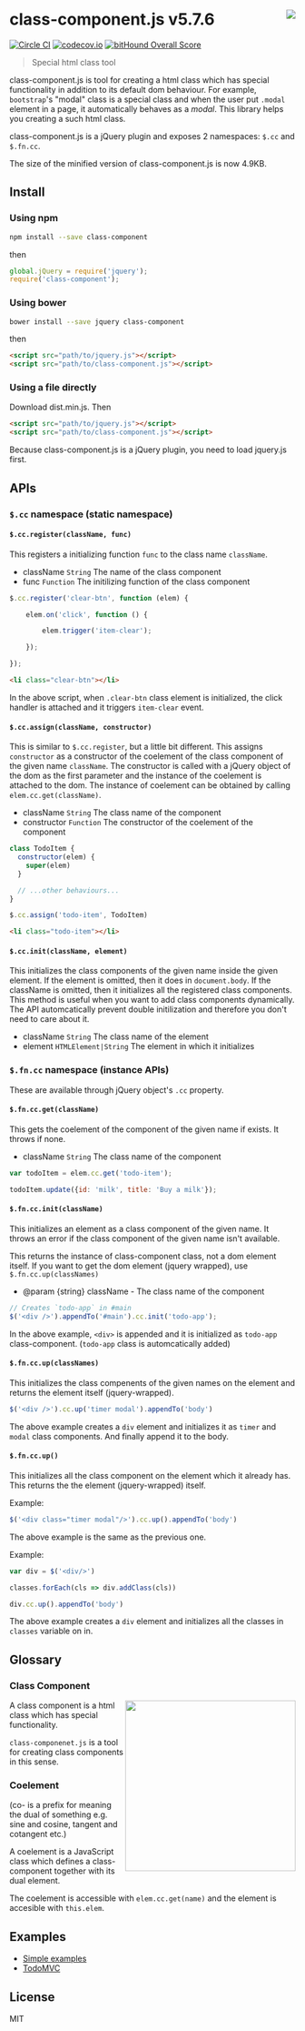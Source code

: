 # class-component.js v5.7.6 <img align="right" src="http://kt3k.github.io/class-component/asset/class-component.svg" />

[![Circle CI](https://circleci.com/gh/kt3k/class-component.svg?style=svg)](https://circleci.com/gh/kt3k/class-component) [![codecov.io](https://codecov.io/github/kt3k/class-component/coverage.svg?branch=master)](https://codecov.io/github/kt3k/class-component?branch=master) [![bitHound Overall Score](https://www.bithound.io/github/kt3k/class-component/badges/score.svg)](https://www.bithound.io/github/kt3k/class-component)

> Special html class tool

class-component.js is tool for creating a html class which has special functionality in addition to its default dom behaviour. For example, `bootstrap`'s "modal" class is a special class and when the user put `.modal` element in a page, it automatically behaves as a *modal*. This library helps you creating a such html class.

class-component.js is a jQuery plugin and exposes 2 namespaces: `$.cc` and `$.fn.cc`.

The size of the minified version of class-component.js is now 4.9KB.

## Install

### Using npm

```sh
npm install --save class-component
```

then

```js
global.jQuery = require('jquery');
require('class-component');
```

### Using bower

```sh
bower install --save jquery class-component
```

then

```html
<script src="path/to/jquery.js"></script>
<script src="path/to/class-component.js"></script>
```

### Using a file directly

Download dist.min.js. Then

```html
<script src="path/to/jquery.js"></script>
<script src="path/to/class-component.js"></script>
```

Because class-component.js is a jQuery plugin, you need to load jquery.js first.

## APIs

### `$.cc` namespace (static namespace)

#### `$.cc.register(className, func)`

This registers a initializing function `func` to the class name `className`.

- className `String` The name of the class component
- func `Function` The initilizing function of the class component

```js
$.cc.register('clear-btn', function (elem) {

    elem.on('click', function () {

        elem.trigger('item-clear');

    });

});
```

```html
<li class="clear-btn"></li>
```

In the above script, when `.clear-btn` class element is initialized, the click handler is attached and it triggers `item-clear` event.

#### `$.cc.assign(className, constructor)`

This is similar to `$.cc.register`, but a little bit different.
This assigns `constructor` as a constructor of the coelement of the class component of the given name `className`. The constructor is called with a jQuery object of the dom as the first parameter and the instance of the coelement is attached to the dom. The instance of coelement can be obtained by calling `elem.cc.get(className)`.

- className `String` The class name of the component
- constructor `Function` The constructor of the coelement of the component

```js
class TodoItem {
  constructor(elem) {
    super(elem)
  }

  // ...other behaviours...
}

$.cc.assign('todo-item', TodoItem)
```

```html
<li class="todo-item"></li>
```

#### `$.cc.init(className, element)`

This initializes the class components of the given name inside the given element. If the element is omitted, then it does in `document.body`. If the className is omitted, then it initializes all the registered class components. This method is useful when you want to add class components dynamically. The API automcatically prevent double initilization and therefore you don't need to care about it.

- className `String` The class name of the element
- element `HTMLElement|String` The element in which it initializes

### `$.fn.cc` namespace (instance APIs)

These are available through jQuery object's `.cc` property.

#### `$.fn.cc.get(className)`

This gets the coelement of the component of the given name if exists. It throws if none.

- className `String` The class name of the component

```js
var todoItem = elem.cc.get('todo-item');

todoItem.update({id: 'milk', title: 'Buy a milk'});
```

#### `$.fn.cc.init(className)`

This initializes an element as a class component of the given name. It throws an error if the class component of the given name isn't available.

This returns the instance of class-component class, not a dom element itself. If you want to get the dom element (jquery wrapped), use `$.fn.cc.up(classNames)`

- @param {string} className - The class name of the component

```js
// Creates `todo-app` in #main
$('<div />').appendTo('#main').cc.init('todo-app');
```

In the above example, `<div>` is appended and it is initialized as `todo-app` class-component. (`todo-app` class is automcatically added)

#### `$.fn.cc.up(classNames)`

This initializes the class compenents of the given names on the element and returns the element itself (jquery-wrapped).

```js
$('<div />').cc.up('timer modal').appendTo('body')
```

The above example creates a `div` element and initializes it as `timer` and `modal` class components. And finally append it to the body.



#### `$.fn.cc.up()`

This initializes all the class component on the element which it already has. This returns the the element (jquery-wrapped) itself.

Example:

```js
$('<div class="timer modal"/>').cc.up().appendTo('body')
```

The above example is the same as the previous one.

Example:

```js
var div = $('<div/>')

classes.forEach(cls => div.addClass(cls))

div.cc.up().appendTo('body')
```

The above example creates a `div` element and initializes all the classes in `classes` variable on in.

## Glossary

### Class Component

<img align="right" width="300" src="http://kt3k.github.io/class-component/asset/the-diagram.svg" />

A class component is a html class which has special functionality.

`class-componenet.js` is a tool for creating class components in this sense.

### Coelement

(co- is a prefix for meaning the dual of something e.g. sine and cosine, tangent and cotangent etc.)

A coelement is a JavaScript class which defines a class-component together with its dual element.

The coelement is accessible with `elem.cc.get(name)` and the element is accesible with `this.elem`.

## Examples

- [Simple examples](https://github.com/kt3k/class-component/blob/master/EXAMPLE.md)
- [TodoMVC](https://github.com/kt3k/class-component-todomvc)

## License

MIT
